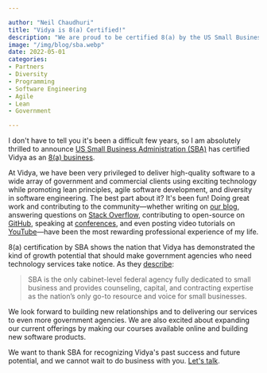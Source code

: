```yaml
---

author: "Neil Chaudhuri"
title: "Vidya is 8(a) Certified!"
description: "We are proud to be certified 8(a) by the US Small Business Administration."
image: "/img/blog/sba.webp"
date: 2022-05-01
categories: 
- Partners
- Diversity
- Programming
- Software Engineering
- Agile
- Lean
- Government

---
```


I don't have to tell you it's been a difficult few years, so I am absolutely thrilled to announce 
[US Small Business Administration (SBA)](https://www.sba.gov/) has certified Vidya as an 
[8(a) business](https://www.sba.gov/federal-contracting/contracting-assistance-programs/8a-business-development-program).

At Vidya, we have been very privileged to deliver high-quality software to a wide array of government and commercial clients
using exciting technology while promoting lean principles, agile software development,
and diversity in software engineering. The best part about it? It's been fun! Doing great work and contributing to the community—whether 
writing on [our blog](/blog/), answering questions on [Stack Overflow](http://stackoverflow.com/users/1347281/vidya),
contributing to open-source on [GitHub](https://github.com/VidyaSource), 
speaking at [conferences](/blog/speaking-at-code-writers-workshop-2017/), and even posting video tutorials on 
[YouTube](https://www.youtube.com/channel/UC24LVc8Bb65SF6LW-SLog9A)—have been the most rewarding professional experience of my life.  

8(a) certification by SBA shows the nation that Vidya has demonstrated the kind of growth potential that should make government agencies 
who need technology services take notice. As they [describe](https://www.sba.gov/about-sba):

> SBA is the only cabinet-level federal agency fully dedicated to small business and provides counseling, capital, and contracting expertise as the nation’s only go-to resource and voice for small businesses.

We look forward to building new relationships and to delivering our services to even more government agencies. We are also excited about expanding
our current offerings by making our courses available online and building new software products.

We want to thank SBA for recognizing Vidya's past success and future potential, and we cannot wait to do business
with you. [Let's talk](/contact).
